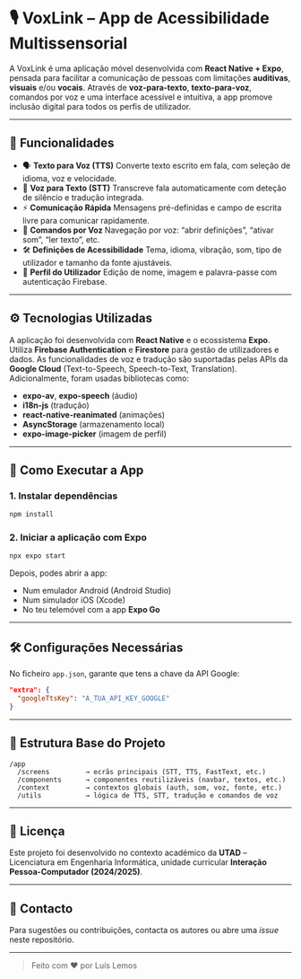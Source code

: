 # 🎙️ VoxLink – App de Acessibilidade Multissensorial

A VoxLink é uma aplicação móvel desenvolvida com **React Native + Expo**, pensada para facilitar a comunicação de pessoas com limitações **auditivas**, **visuais** e/ou **vocais**. Através de **voz-para-texto**, **texto-para-voz**, comandos por voz e uma interface acessível e intuitiva, a app promove inclusão digital para todos os perfis de utilizador.

---

## 📱 Funcionalidades

- 🗣️ **Texto para Voz (TTS)** 
   Converte texto escrito em fala, com seleção de idioma, voz e velocidade.
- 🎤 **Voz para Texto (STT)** 
   Transcreve fala automaticamente com deteção de silêncio e tradução integrada.
- ⚡ **Comunicação Rápida** 
   Mensagens pré-definidas e campo de escrita livre para comunicar rapidamente.
- 🧠 **Comandos por Voz** 
   Navegação por voz: “abrir definições”, “ativar som”, “ler texto”, etc.
- 🛠️ **Definições de Acessibilidade** 
   Tema, idioma, vibração, som, tipo de utilizador e tamanho da fonte ajustáveis.
- 👤 **Perfil do Utilizador**
  Edição de nome, imagem e palavra-passe com autenticação Firebase.

---

## ⚙️ Tecnologias Utilizadas

A aplicação foi desenvolvida com **React Native** e o ecossistema **Expo**. Utiliza **Firebase Authentication** e **Firestore** para gestão de utilizadores e dados. As funcionalidades de voz e tradução são suportadas pelas APIs da **Google Cloud** (Text-to-Speech, Speech-to-Text, Translation). Adicionalmente, foram usadas bibliotecas como:

- **expo-av**, **expo-speech** (áudio)
- **i18n-js** (tradução)
- **react-native-reanimated** (animações)
- **AsyncStorage** (armazenamento local)
- **expo-image-picker** (imagem de perfil)

---

## 🚀 Como Executar a App

### 1. Instalar dependências

```bash
npm install
```

### 2. Iniciar a aplicação com Expo

```bash
npx expo start
```

Depois, podes abrir a app:

- Num emulador Android (Android Studio)
- Num simulador iOS (Xcode)
- No teu telemóvel com a app **Expo Go**

---

## 🛠️ Configurações Necessárias

No ficheiro `app.json`, garante que tens a chave da API Google:

```json
"extra": {
  "googleTtsKey": "A_TUA_API_KEY_GOOGLE"
}
```

---

## 📂 Estrutura Base do Projeto

```
/app
  /screens         → ecrãs principais (STT, TTS, FastText, etc.)
  /components      → componentes reutilizáveis (navbar, textos, etc.)
  /context         → contextos globais (auth, som, voz, fonte, etc.)
  /utils           → lógica de TTS, STT, tradução e comandos de voz
```

---

## 📄 Licença

Este projeto foi desenvolvido no contexto académico da **UTAD** – Licenciatura em Engenharia Informática, unidade curricular **Interação Pessoa-Computador (2024/2025)**.

---

## 💬 Contacto

Para sugestões ou contribuições, contacta os autores ou abre uma _issue_ neste repositório.

---

> Feito com ❤️ por  Luís Lemos
